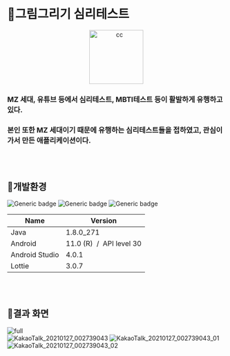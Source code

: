 # :art:그림그리기 심리테스트   
   
   <p align="center"><img width="125" alt="cc" src="https://user-images.githubusercontent.com/56735744/105884804-b1fe9f80-604b-11eb-98cf-bb62abd307f1.png"></p>

 
### MZ 세대, 유튜브 등에서 심리테스트, MBTI테스트 등이 활발하게 유행하고 있다.     
### 본인 또한 MZ 세대이기 때문에 유행하는 심리테스트들을 접하였고, 관심이 가서 만든 애플리케이션이다.

<br><br>



## :hammer:개발환경
![Generic badge](https://img.shields.io/badge/platform-Mobile-green.svg) ![Generic badge](https://img.shields.io/badge/OS-Android-brightgreen.svg)
![Generic badge](https://img.shields.io/badge/language-Java-red.svg)  

<table class="tg">
<thead>
  <tr>
    <th class="tg-0pky">Name</th>
    <th class="tg-0pky">Version</th>
  </tr>
</thead>
<tbody>
  <tr>
    <td class="tg-ncd7">Java</td>
    <td class="tg-0pky">1.8.0_271</td>
  </tr>
  <tr>
    <td class="tg-ncd7">Android</td>
    <td class="tg-0pky">11.0 (R)&nbsp;&nbsp;/&nbsp;&nbsp;API level 30</td>
  </tr>
  <tr>
    <td class="tg-ncd7">Android Studio</td>
    <td class="tg-0pky">4.0.1</td>
  </tr>
  <tr>
    <td class="tg-0lax">Lottie</td>
    <td class="tg-0lax">3.0.7</td>
  </tr>
</tbody>
</table>

<br><br>
## :triangular_flag_on_post:결과 화면

![full](https://user-images.githubusercontent.com/56735744/105862126-ca15f500-6032-11eb-8733-4e8ef91fc5ab.gif)    
![KakaoTalk_20210127_002739043](https://user-images.githubusercontent.com/56735744/105866341-3b57a700-6037-11eb-8f2f-dba5cecc798d.jpg)  ![KakaoTalk_20210127_002739043_01](https://user-images.githubusercontent.com/56735744/105866334-3a267a00-6037-11eb-85dc-3c143ac3bd57.jpg)  ![KakaoTalk_20210127_002739043_02](https://user-images.githubusercontent.com/56735744/105866339-3abf1080-6037-11eb-89ee-cf37ac7e5460.jpg)

